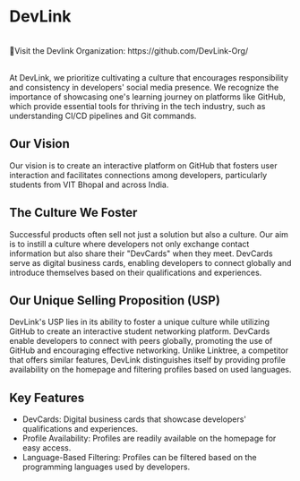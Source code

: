 # DevLink

</br>
🔗Visit the Devlink Organization: https://github.com/DevLink-Org/

</br>
</br>

At DevLink, we prioritize cultivating a culture that encourages responsibility and consistency in developers' social media presence. We recognize the importance of showcasing one's learning journey on platforms like GitHub, which provide essential tools for thriving in the tech industry, such as understanding CI/CD pipelines and Git commands.

## Our Vision

Our vision is to create an interactive platform on GitHub that fosters user interaction and facilitates connections among developers, particularly students from VIT Bhopal and across India.

## The Culture We Foster

Successful products often sell not just a solution but also a culture. Our aim is to instill a culture where developers not only exchange contact information but also share their "DevCards" when they meet. DevCards serve as digital business cards, enabling developers to connect globally and introduce themselves based on their qualifications and experiences.

## Our Unique Selling Proposition (USP)

DevLink's USP lies in its ability to foster a unique culture while utilizing GitHub to create an interactive student networking platform. DevCards enable developers to connect with peers globally, promoting the use of GitHub and encouraging effective networking. Unlike Linktree, a competitor that offers similar features, DevLink distinguishes itself by providing profile availability on the homepage and filtering profiles based on used languages.

## Key Features

- DevCards: Digital business cards that showcase developers' qualifications and experiences.
- Profile Availability: Profiles are readily available on the homepage for easy access.
- Language-Based Filtering: Profiles can be filtered based on the programming languages used by developers.
